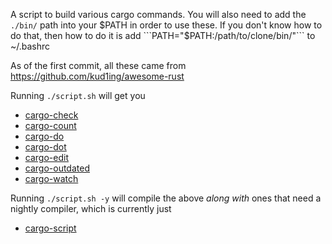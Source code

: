 A script to build various cargo commands.  You will also need to add the `./bin/` path into your $PATH in order to use these.  If you don't know how to do that, then how to do it is add ```PATH="$PATH:/path/to/clone/bin/"``` to ~/.bashrc

As of the first commit, all these came from https://github.com/kud1ing/awesome-rust

Running `./script.sh` will get you
* [cargo-check](https://github.com/rsolomo/cargo-check)
* [cargo-count](https://github.com/kbknapp/cargo-count)
* [cargo-do](https://github.com/pwoolcoc/cargo-do)
* [cargo-dot](https://github.com/maxsnew/cargo-dot)
* [cargo-edit](https://github.com/killercup/cargo-edit)
* [cargo-outdated](https://github.com/kbknapp/cargo-outdated)
* [cargo-watch](https://github.com/passcod/cargo-watch)

Running `./script.sh -y` will compile the above *along with* ones that need a nightly compiler, which is currently just
* [cargo-script](https://github.com/DanielKeep/cargo-script)

